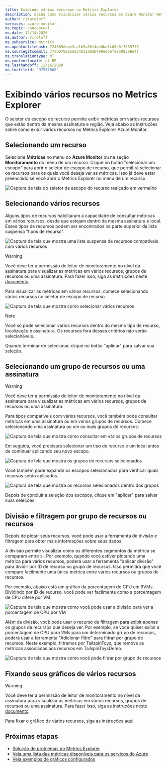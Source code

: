 ```yaml
---
title: Exibindo vários recursos no Metrics Explorer
description: Saiba como Visualizar vários recursos em Azure Monitor Metrics Explorer
author: ritaroloff
services: azure-monitor
ms.topic: conceptual
ms.date: 12/14/2020
ms.author: riroloff
ms.subservice: metrics
ms.openlocfilehash: 724809dbce3ca1b5a36f4da0ba5c03d0f78897f5
ms.sourcegitcommit: 77ab078e255034bd1a8db499eec6fe9b093a8e4f
ms.translationtype: MT
ms.contentlocale: pt-BR
ms.lasthandoff: 12/16/2020
ms.locfileid: "97577600"
---
```

# <a name="viewing-multiple-resources-in-metrics-explorer"></a>Exibindo vários recursos no Metrics Explorer

O seletor de escopo de recurso permite exibir métricas em vários recursos que estão dentro da mesma assinatura e região. Veja abaixo as instruções sobre como exibir vários recursos no Metrics Explorer Azure Monitor. 

## <a name="selecting-a-resource"></a>Selecionando um recurso 

Selecione **Métricas** no menu do **Azure Monitor** ou na seção **Monitoramento** do menu de um recurso. Clique no botão "selecionar um escopo" para abrir o seletor de escopo de recurso, que permitirá selecionar os recursos para os quais você deseja ver as métricas. Isso já deve estar preenchido se você abrir o Metrics Explorer no menu de um recurso. 

![Captura de tela do seletor de escopo do recurso realçado em vermelho](./media/metrics-charts/019.png)

## <a name="selecting-multiple-resources"></a>Selecionando vários recursos 

Alguns tipos de recursos habilitaram a capacidade de consultar métricas em vários recursos, desde que estejam dentro da mesma assinatura e local. Esses tipos de recursos podem ser encontrados na parte superior da lista suspensa "tipos de recurso". 

![Captura de tela que mostra uma lista suspensa de recursos compatíveis com vários recursos ](./media/metrics-charts/020.png)

> [!WARNING] 
> Você deve ter a permissão de leitor de monitoramento no nível da assinatura para visualizar as métricas em vários recursos, grupos de recursos ou uma assinatura. Para fazer isso, siga as instruções neste [documento](https://docs.microsoft.com/azure/role-based-access-control/role-assignments-portal).

Para visualizar as métricas em vários recursos, comece selecionando vários recursos no seletor de escopo de recurso. 

![Captura de tela que mostra como selecionar vários recursos](./media/metrics-charts/021.png)

> [!NOTE]
> Você só pode selecionar vários recursos dentro do mesmo tipo de recurso, localização e assinatura. Os recursos fora desses critérios não serão selecionáveis. 

Quando terminar de selecionar, clique no botão "aplicar" para salvar sua seleção. 

## <a name="selecting-a-resource-group-or-subscription"></a>Selecionando um grupo de recursos ou uma assinatura 

> [!WARNING]
> Você deve ter a permissão de leitor de monitoramento no nível da assinatura para visualizar as métricas em vários recursos, grupos de recursos ou uma assinatura. 

Para tipos compatíveis com vários recursos, você também pode consultar métricas em uma assinatura ou em vários grupos de recursos. Comece selecionando uma assinatura ou um ou mais grupos de recursos: 

![Captura de tela que mostra como consultar em vários grupos de recursos ](./media/metrics-charts/022.png)

Em seguida, você precisará selecionar um tipo de recurso e um local antes de continuar aplicando seu novo escopo. 

![Captura de tela que mostra os grupos de recursos selecionados ](./media/metrics-charts/023.png)

Você também pode expandir os escopos selecionados para verificar quais recursos serão aplicados.

![Captura de tela que mostra os recursos selecionados dentro dos grupos ](./media/metrics-charts/024.png)

Depois de concluir a seleção dos escopos, clique em "aplicar" para salvar suas seleções. 

## <a name="splitting-and-filtering-by-resource-group-or-resources"></a>Divisão e filtragem por grupo de recursos ou recursos

Depois de plotar seus recursos, você pode usar a ferramenta de divisão e filtragem para obter mais informações sobre seus dados. 

A divisão permite visualizar como os diferentes segmentos da métrica se comparam entre si. Por exemplo, quando você estiver plotando uma métrica para vários recursos, poderá usar a ferramenta "aplicar divisão" para dividir por ID de recurso ou grupo de recursos. Isso permitirá que você compare facilmente uma única métrica entre vários recursos ou grupos de recursos.  

Por exemplo, abaixo está um gráfico da porcentagem de CPU em 9VMs. Dividindo por ID de recurso, você pode ver facilmente como a porcentagem de CPU difere por VM. 

![Captura de tela que mostra como você pode usar a divisão para ver a porcentagem de CPU por VM](./media/metrics-charts/026.png)

Além da divisão, você pode usar o recurso de filtragem para exibir apenas os grupos de recursos que deseja ver.  Por exemplo, se você quiser exibir a porcentagem de CPU para VMs para um determinado grupo de recursos, poderá usar a ferramenta "Adicionar filtro" para filtrar por grupo de recursos. Neste exemplo, filtramos por TailspinToys, que remove as métricas associadas aos recursos em TailspinToysDemo. 

![Captura de tela que mostra como você pode filtrar por grupo de recursos](./media/metrics-charts/027.png)

## <a name="pinning-your-multi-resource-charts"></a>Fixando seus gráficos de vários recursos 

> [!WARNING] 
> Você deve ter a permissão de leitor de monitoramento no nível da assinatura para visualizar as métricas em vários recursos, grupos de recursos ou uma assinatura. Para fazer isso, siga as instruções neste [documento](https://docs.microsoft.com/azure/role-based-access-control/role-assignments-portal). 

Para fixar o gráfico de vários recursos, siga as instruções [aqui](https://docs.microsoft.com/azure/azure-monitor/platform/metrics-charts#create-alert-rules). 

## <a name="next-steps"></a>Próximas etapas

* [Solução de problemas do Metrics Explorer](metrics-troubleshoot.md)
* [Veja uma lista das métricas disponíveis para os serviços do Azure](metrics-supported.md)
* [Veja exemplos de gráficos configurados](metric-chart-samples.md)

